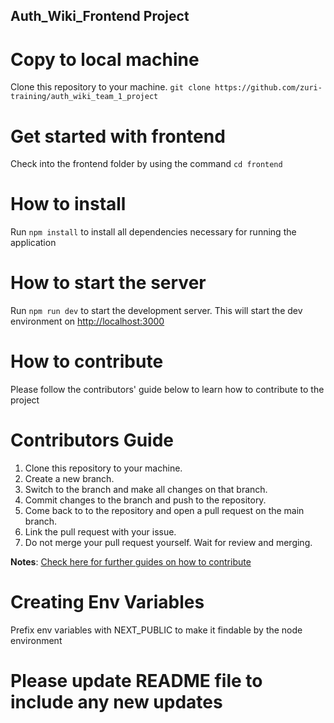 ## Auth_Wiki_Frontend Project

# Copy to local machine

Clone this repository to your machine.
`git clone https://github.com/zuri-training/auth_wiki_team_1_project`

# Get started with frontend

Check into the frontend folder by using the command `cd frontend`

# How to install

Run `npm install` to install all dependencies necessary for running the application

# How to start the server

Run `npm run dev` to start the development server. This will start the dev environment on <a href="http://localhost:3000">http://localhost:3000</a>

# How to contribute

Please follow the contributors' guide below to learn how to contribute to the project

# Contributors Guide

1.  Clone this repository to your machine.
2.  Create a new branch.
3.  Switch to the branch and make all changes on that branch.
4.  Commit changes to the branch and push to the repository.
5.  Come back to to the repository and open a pull request on the main branch.
6.  Link the pull request with your issue.
7.  Do not merge your pull request yourself. Wait for review and merging.

**Notes**: [Check here for further guides on how to contribute](https://docs.github.com/en/get-started/quickstart/contributing-to-projects)

# Creating Env Variables

Prefix env variables with NEXT_PUBLIC to make it findable by the node environment

# Please update README file to include any new updates
